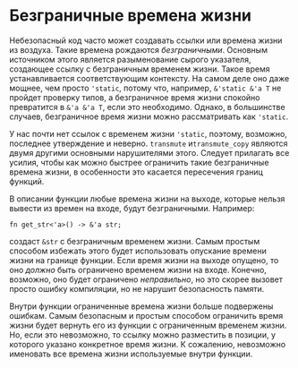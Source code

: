 # Безграничные времена жизни

Небезопасный код часто может создавать ссылки или времена жизни из воздуха. Такие времена рождаются *безграничными*. Основным источником этого является разыменование сырого указателя, создающее ссылку с безграничным временем жизни. Такое время устанавливается соответствующим контексту. На самом деле оно даже мощнее, чем просто `'static`, потому что, например, `&'static &'a T` не пройдет проверку типов, а безграничное время жизни спокойно превратится в `&'a &'a T`, если это необходимо. Однако, в большинстве случаев, безграничное время жизни можно рассматривать как `'static`.

У нас почти нет ссылок с временем жизни `'static`, поэтому, возможно, последнее утверждение и неверно. `transmute` и`transmute_copy` являются двумя другими основными нарушителями этого. Следует прилагать все усилия, чтобы как можно быстрее ограничить такие безграничные времена жизни, в особенности это касается пересечения границ функций.

В описании функции любые времена жизни на выходе, которые нельзя вывести из времен на входе, будут безграничными. Например:

<!-- ignore: simplified code -->

```rust,ignore
fn get_str<'a>() -> &'a str;
```

создаст `&str` с безграничным временем жизни. Самым простым способом избежать этого будет использовать опускание времени жизни на границе функции. Если время жизни на выходе опущено, то оно *должно* быть ограничено временем жизни на входе. Конечно, возможно, оно будет ограничено *неправильно*, но это скорее вызовет просто ошибку компиляции, но не нарушит безопасность памяти.

Внутри функции ограниченные времена жизни больше подвержены ошибкам. Самым безопасным и простым способом ограничить время жизни будет вернуть его из функции с ограниченным временем жизни. Но, если это невозможно, то ссылку можно разместить в позиции, у которого указано конкретное время жизни. К сожалению, невозможно именовать все времена жизни используемые внутри функции.

